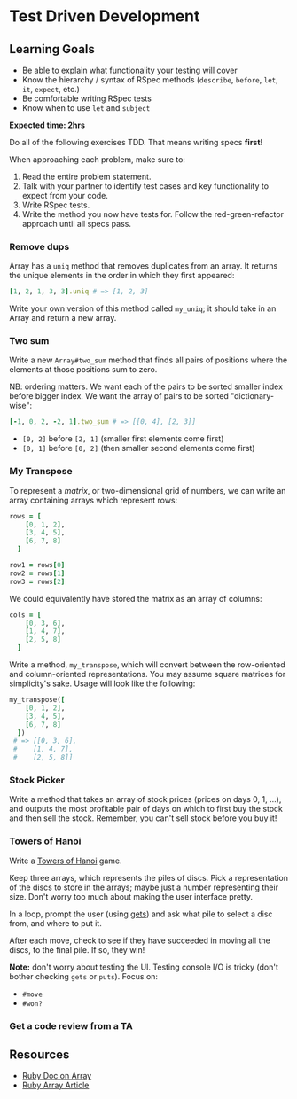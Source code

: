 # Test Driven Development

## Learning Goals

* Be able to explain what functionality your testing will cover
* Know the hierarchy / syntax of RSpec methods (`describe`, `before`, `let`,
`it`, `expect`, etc.)
* Be comfortable writing RSpec tests
* Know when to use `let` and `subject`

**Expected time: 2hrs**

Do all of the following exercises TDD.  That means writing specs **first**!  

When approaching each problem, make sure to:

  1. Read the entire problem statement.
  2. Talk with your partner to identify test cases and key functionality to expect from your code.
  3. Write RSpec tests.
  4. Write the method you now have tests for.  Follow the red-green-refactor approach until all specs pass.  

### Remove dups

Array has a `uniq` method that removes duplicates from an array. It
returns the unique elements in the order in which they first appeared:

```ruby
[1, 2, 1, 3, 3].uniq # => [1, 2, 3]
```

Write your own version of this method called `my_uniq`; it should take in an Array and return a new array.

### Two sum

Write a new `Array#two_sum` method that finds all pairs of
positions where the elements at those positions sum to zero.

NB: ordering matters. We want each of the pairs to be sorted
smaller index before bigger index. We want the array of pairs to be
sorted "dictionary-wise":

```ruby
[-1, 0, 2, -2, 1].two_sum # => [[0, 4], [2, 3]]
```

* `[0, 2]` before `[2, 1]` (smaller first elements come first)
* `[0, 1]` before `[0, 2]` (then smaller second elements come first)

### My Transpose

To represent a *matrix*, or two-dimensional grid of numbers, we can
write an array containing arrays which represent rows:

```ruby
rows = [
    [0, 1, 2],
    [3, 4, 5],
    [6, 7, 8]
  ]

row1 = rows[0]
row2 = rows[1]
row3 = rows[2]
```

We could equivalently have stored the matrix as an array of
columns:

```ruby
cols = [
    [0, 3, 6],
    [1, 4, 7],
    [2, 5, 8]
  ]
```

Write a method, `my_transpose`, which will convert between the
row-oriented and column-oriented representations. You may assume
square matrices for simplicity's sake. Usage will look like the following:

```ruby
my_transpose([
    [0, 1, 2],
    [3, 4, 5],
    [6, 7, 8]
  ])
 # => [[0, 3, 6],
 #    [1, 4, 7],
 #    [2, 5, 8]]
```

### Stock Picker

Write a method that takes an array of stock prices (prices on days 0,
1, ...), and outputs the most profitable pair of days on which to
first buy the stock and then sell the stock.  Remember, you can't sell stock before you buy it!

### Towers of Hanoi

Write a
[Towers of Hanoi](http://en.wikipedia.org/wiki/Towers_of_hanoi) game.

Keep three arrays, which represents the piles of discs. Pick a
representation of the discs to store in the arrays; maybe just a number
representing their size. Don't worry too much about making the user
interface pretty.

In a loop, prompt the user (using
[gets](http://andreacfm.com/ruby/2011/06/11/learning-ruby-gets-and-chomp.html))
and ask what pile to select a disc from, and where to put it.

After each move, check to see if they have succeeded in moving all the
discs, to the final pile. If so, they win!

**Note:** don't worry about testing the UI. Testing console I/O is tricky (don't bother checking `gets` or `puts`). Focus on:

  * `#move`
  * `#won?`

### Get a code review from a TA

## Resources

* [Ruby Doc on Array](http://www.ruby-doc.org/core-2.1.2/Array.html)
* [Ruby Array Article](http://zetcode.com/lang/rubytutorial/arrays/)
